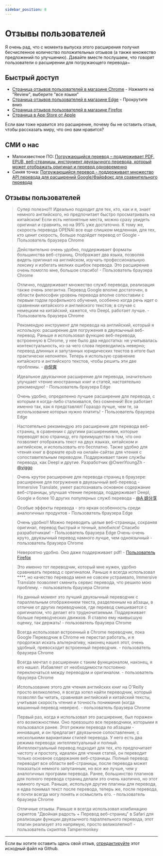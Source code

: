 ```yaml
---
sidebar_position: 8
---
```


# Отзывы пользователей

Я очень рад, что с момента выпуска этого расширения получил бесчисленное количество положительных отзывов (а также множество предложений по улучшению). Давайте вместе послушаем, что говорят пользователи о расширении для погружающего перевода~

## Быстрый доступ

- [Страница отзывов пользователей в магазине Chrome](https://chrome.google.com/webstore/detail/immersive-translate/bpoadfkcbjbfhfodiogcnhhhpibjhbnh) - Нажмите на "Review", выберите "все языки"
- [Страница отзывов пользователей в магазине Edge](https://microsoftedge.microsoft.com/addons/detail/%D0%BF%D0%BE%D0%B3%D1%80%D1%83%D0%B6%D0%B0%D1%8E%D1%89%D0%B8%D0%B9%D1%81%D1%8F-%D0%BF%D0%B5%D1%80%D0%B5%D0%B2%D0%BE%D0%B4/amkbmndfnliijdhojkpoglbnaaahippg) - Прокрутите вниз
- [Страница отзывов пользователей в магазине Firefox](https://addons.mozilla.org/en-US/firefox/addon/immersive-translate/reviews/)
- [Страница в App Store от Apple](https://apps.apple.com/cn/app/%D0%BF%D0%BE%D0%B3%D1%80%D1%83%D0%B6%D0%B0%D1%8E%D1%89%D0%B8%D0%B9%D1%81%D1%8F-%D0%BF%D0%B5%D1%80%D0%B5%D0%B2%D0%BE%D0%B4/id6447957425)

Если вам тоже нравится это расширение, почему бы не оставить отзыв, чтобы рассказать миру, что оно вам нравится?

## СМИ о нас

- Малоизвестное ПО: [Погружающийся перевод – поддерживает PDF, EPUB, веб-страницы, инструмент двуязычного перевода, который может отображать оригинал и перевод одновременно](https://www.appinn.com/immersive-translate/)
- Синяя точка: [Погружающийся перевод - поддерживает множество API перевода для расширений Google/Файрфокс для сравнительного перевода](https://www.landiannews.com/download/97161.html?utm_sources=ourl.co&utm_medium=social&utm_campaign=none)

## Отзывы пользователей

> Супер полезно!!! Идеально подходит для тех, кто, как и я, знает немного английского, но предпочитает быстро просматривать на китайском! Если есть непонятные места, можно сразу увидеть оригинал и сравнить, но на 99% уже достаточно. К тому же, скорость перевода OPENAI все еще слишком медленная, для тех, кто ценит скорость, больше подойдет перевод от Google - Пользователь браузера Chrome

> Действительно очень удобно, поддерживает форматы большинства веб-страниц. Отображает два языка, позволяя видеть оригинал на английском, изучать профессиональную лексику и избегать мелких ошибок перевода. Это расширение очень помогло мне, большое спасибо! - Пользователь браузера Chrome

> Отлично, поддерживает множество служб перевода, реализация также очень элегантна. Перевод Google вполне достаточен, в области философии уровень перевода вполне сопоставим с первым годом профильного обучения, особенно когда речь идет о сравнении китайского и английского текстов; в случае с немецким на китайский, кажется, что DeepL работает лучше. - Пользователь браузера Chrome

> Рекомендую инструмент для перевода на английский, который я использую: расширение для погружения в двуязычный веб-перевод. Раньше я использовал функцию веб-перевода, встроенную в Chrome, у нее было два недостатка: не учитывалась контекстуальность, из-за чего слова переводились неверно; перевод длинных и запутанных юридических текстов в итоге был практически непонятен. Теперь я использую сравнение китайского и английского текстов, чтобы решить эти две проблемы. - [@倪爽](https://twitter.com/nishuang/status/1623576540389822465)

> Идеальное двуязычное расширение для перевода, значительно улучшает чтение иностранных книг и статей, настоятельно рекомендую! - Пользователь браузера Edge

> Очень удобно, определенно лучшее расширение для перевода, с которым я когда-либо сталкивался, без сомнений! Все работает именно так, как я представлял! Гораздо лучше, чем те, за использование которых нужно платить! - Пользователь браузера Edge

> Настоятельно рекомендую это расширение для перевода веб-страниц, в сравнении с другими расширениями, которые переводят всю страницу, его преимущество в том, что оно позволяет отображать текст на двух языках, китайском и английском, и использовать его бесплатно. Также удобно для чтения книг в формате epub на онлайн-сайтах для чтения с сопоставительным переводом. Поддерживает такие службы перевода, как Deepl и другие. Разработчик @OwenYoungZh - [@viggo](https://twitter.com/decohack/status/1622175776274792449)

> Очень крутое расширение для перевода страниц в браузере: расширение для погружения в двуязычный веб-перевод - Immersive Translate, умеет распознавать основное содержание веб-страницы, улучшая чтение перевода, поддерживает Deepl, Google и более 10 других популярных служб перевода - [@A 姐分享](https://twitter.com/abskoop/status/1619619066511241216)

> Особые эффекты перевода - это яркая особенность среди аналогичных продуктов - Пользователь браузера Edge

> Очень удобно!! Можно переводить целые веб-страницы, сохраняя оригинал, перевод быстрый и точный, влюбился! Спасибо разработчикам! - Пользователь браузера Edge
> Очень-очень круто, двуязычный перевод намного лучше, чем одноязычный - пользователь браузера Chrome

> Невероятно удобно. Оно даже поддерживает pdf! - [Пользователь Firefox](https://addons.mozilla.org/en-US/firefox/addon/immersive-translate/reviews/1923696/)

> Это именно тот переводчик, который мне нужен, удобно сравнивать перевод с оригиналом. Раньше я всегда использовал \*\*\*\*, но качество перевода меня не совсем устраивало, Immersive Translate позволяет сменить сервис перевода, что решило мою проблему. - пользователь браузера Chrome

> На данный момент это лучший двуязычный переводчик с параллельным отображением текста, разделенным на абзацы, в отличие от других переводчиков, где перевод смешивается с оригиналом, что делает его трудночитаемым. Поддерживает больше переводческих движков. Я ставлю ему наивысшую оценку, так держать! - пользователь браузера Chrome

> Всегда использовал встроенный в Chrome переводчик, пока Google Переводчик в Chrome не перестал работать, и я продолжал искать альтернативу, наконец нашел этот, очень удобный, превосходит встроенный переводчик. - пользователь браузера Chrome

> Всегда мечтал о расширении с таким функционалом, наконец, я его нашел. Избавляет от необходимости постоянно переключаться между переводом и оригиналом. - пользователь браузера Chrome

> Использование этого для чтения английских книг на O'Reilly просто великолепно, я всегда хотел найти переводчик, который позволял бы читать, сравнивая английский и китайский тексты, учитывая скорость чтения и точность понимания (когда машинный перевод неверен). - пользователь браузера Chrome

> Первый раз, когда я использовал это расширение, был поражен его возможностями. Оно превзошло все переводчики, которыми я пользовался ранее. Этот режим перевода по абзацам - инновация, и он предлагает двуязычное сопоставление, с несколькими вариантами стилей перевода. У него есть два режима перевода: интеллектуальный и полный. Интеллектуальный перевод подходит для тех, кто предпочитает чистоту и простоту, идеален для чтения статей, он переводит только основное содержание веб-страницы. Полный перевод: переводит все области веб-страницы, после перевода может показаться немного запутанным, но все же лучше, чем у аналогичных программ перевода. Ранее, большинство плагинов для полного перевода страниц делали это очень хаотично, но этот намного лучше. Раньше, используя другие плагины для перевода, я едва понимал текст после перевода, теперь же, после перевода, я почти всегда могу понять и осмыслить его. - пользователь браузера Chrome

> Отличные отзывы. Раньше я всегда использовал комбинацию скриптов "Двойная радость + Перевод веб-страниц" в Safari для реализации функции двуязычного параллельного перевода, этот плагин реализует это напрямую, просто великолепно!! - пользователь скриптов Tampermonkey

---

Если вы хотите оставить здесь свой отзыв, [отредактируйте](https://github.com/immersive-translate/immersive-translate/edit/main/docs/review.md) этот исходный файл на Github.
